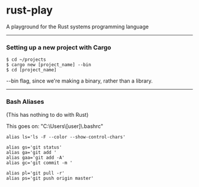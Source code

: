 # rust-play

A playground for the Rust systems programming language

----

### Setting up a new project with Cargo

```shell
$ cd ~/projects
$ cargo new [project_name] --bin
$ cd [project_name]
```

--bin flag, since we're making a binary, rather than a library.

----

### Bash Aliases

(This has nothing to do with Rust)

This goes on: "C:\Users\\[user]\\.bashrc"

```shell
alias ls='ls -F --color --show-control-chars'

alias gs='git status'
alias ga='git add '
alias gaa='git add -A'
alias gc='git commit -m '

alias pl='git pull -r'
alias ps='git push origin master'
```
